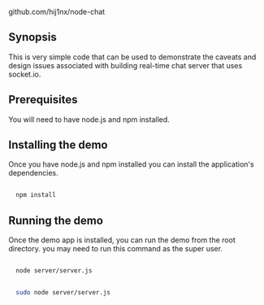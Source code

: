 github.com/hij1nx/node-chat
## Synopsis
This is very simple code that can be used to demonstrate the caveats and design issues associated with building real-time chat server that uses socket.io.

## Prerequisites 
You will need to have node.js and npm installed.

## Installing the demo
Once you have node.js and npm installed you can install the application's dependencies.

```bash

  npm install

```

## Running the demo
Once the demo app is installed, you can run the demo from the root directory. you may need to run this command as the super user.

```bash

  node server/server.js

```

```bash

  sudo node server/server.js

```

